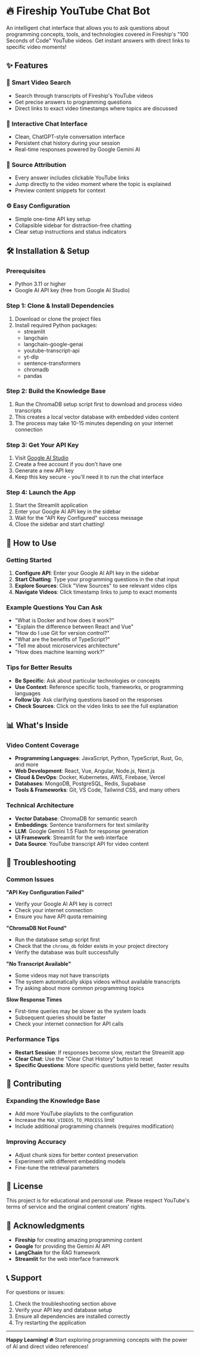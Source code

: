 # 🔥 Fireship YouTube Chat Bot

An intelligent chat interface that allows you to ask questions about programming concepts, tools, and technologies covered in Fireship's "100 Seconds of Code" YouTube videos. Get instant answers with direct links to specific video moments!

## ✨ Features

### 🎯 **Smart Video Search**
- Search through transcripts of Fireship's YouTube videos
- Get precise answers to programming questions
- Direct links to exact video timestamps where topics are discussed

### 💬 **Interactive Chat Interface**
- Clean, ChatGPT-style conversation interface
- Persistent chat history during your session
- Real-time responses powered by Google Gemini AI

### 🔗 **Source Attribution**
- Every answer includes clickable YouTube links
- Jump directly to the video moment where the topic is explained
- Preview content snippets for context

### ⚙️ **Easy Configuration**
- Simple one-time API key setup
- Collapsible sidebar for distraction-free chatting
- Clear setup instructions and status indicators

## 🛠️ Installation & Setup

### Prerequisites
- Python 3.11 or higher
- Google AI API key (free from Google AI Studio)

### Step 1: Clone & Install Dependencies
1. Download or clone the project files
2. Install required Python packages:
   - streamlit
   - langchain
   - langchain-google-genai
   - youtube-transcript-api
   - yt-dlp
   - sentence-transformers
   - chromadb
   - pandas

### Step 2: Build the Knowledge Base
1. Run the ChromaDB setup script first to download and process video transcripts
2. This creates a local vector database with embedded video content
3. The process may take 10-15 minutes depending on your internet connection

### Step 3: Get Your API Key
1. Visit [Google AI Studio](https://makersuite.google.com/app/apikey)
2. Create a free account if you don't have one
3. Generate a new API key
4. Keep this key secure - you'll need it to run the chat interface

### Step 4: Launch the App
1. Start the Streamlit application
2. Enter your Google AI API key in the sidebar
3. Wait for the "API Key Configured" success message
4. Close the sidebar and start chatting!

## 🚀 How to Use

### Getting Started
1. **Configure API**: Enter your Google AI API key in the sidebar
2. **Start Chatting**: Type your programming questions in the chat input
3. **Explore Sources**: Click "View Sources" to see relevant video clips
4. **Navigate Videos**: Click timestamp links to jump to exact moments

### Example Questions You Can Ask
- "What is Docker and how does it work?"
- "Explain the difference between React and Vue"
- "How do I use Git for version control?"
- "What are the benefits of TypeScript?"
- "Tell me about microservices architecture"
- "How does machine learning work?"

### Tips for Better Results
- **Be Specific**: Ask about particular technologies or concepts
- **Use Context**: Reference specific tools, frameworks, or programming languages
- **Follow Up**: Ask clarifying questions based on the responses
- **Check Sources**: Click on the video links to see the full explanation

## 📊 What's Inside

### Video Content Coverage
- **Programming Languages**: JavaScript, Python, TypeScript, Rust, Go, and more
- **Web Development**: React, Vue, Angular, Node.js, Next.js
- **Cloud & DevOps**: Docker, Kubernetes, AWS, Firebase, Vercel
- **Databases**: MongoDB, PostgreSQL, Redis, Supabase
- **Tools & Frameworks**: Git, VS Code, Tailwind CSS, and many others

### Technical Architecture
- **Vector Database**: ChromaDB for semantic search
- **Embeddings**: Sentence transformers for text similarity
- **LLM**: Google Gemini 1.5 Flash for response generation
- **UI Framework**: Streamlit for the web interface
- **Data Source**: YouTube transcript API for video content

## 🔧 Troubleshooting

### Common Issues

**"API Key Configuration Failed"**
- Verify your Google AI API key is correct
- Check your internet connection
- Ensure you have API quota remaining

**"ChromaDB Not Found"**
- Run the database setup script first
- Check that the `chroma_db` folder exists in your project directory
- Verify the database was built successfully

**"No Transcript Available"**
- Some videos may not have transcripts
- The system automatically skips videos without available transcripts
- Try asking about more common programming topics

**Slow Response Times**
- First-time queries may be slower as the system loads
- Subsequent queries should be faster
- Check your internet connection for API calls

### Performance Tips
- **Restart Session**: If responses become slow, restart the Streamlit app
- **Clear Chat**: Use the "Clear Chat History" button to reset
- **Specific Questions**: More specific questions yield better, faster results

## 🤝 Contributing

### Expanding the Knowledge Base
- Add more YouTube playlists to the configuration
- Increase the `MAX_VIDEOS_TO_PROCESS` limit
- Include additional programming channels (requires modification)

### Improving Accuracy
- Adjust chunk sizes for better context preservation
- Experiment with different embedding models
- Fine-tune the retrieval parameters

## 📄 License

This project is for educational and personal use. Please respect YouTube's terms of service and the original content creators' rights.

## 🙏 Acknowledgments

- **Fireship** for creating amazing programming content
- **Google** for providing the Gemini AI API
- **LangChain** for the RAG framework
- **Streamlit** for the web interface framework

## 📞 Support

For questions or issues:
1. Check the troubleshooting section above
2. Verify your API key and database setup
3. Ensure all dependencies are installed correctly
4. Try restarting the application

---

**Happy Learning! 🔥** Start exploring programming concepts with the power of AI and direct video references!
